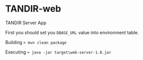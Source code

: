 # TANDIR-web
TANDIR Server App

First you should set you `DBASE_URL` value into environment table.

Building
`> mvn clean package`

Executing
`> java -jar target\web-server-1.0.jar`